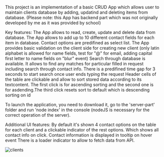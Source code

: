 This project is an implementation of a basic CRUD App which allows user to maintain clients database by adding, updatind and deleting items from database. (Please note: this App has backend part which was not originally developed by me as it was provided by school)

Key features:
The App allows to read, create, update and delete data from database.
The App allows to add up to 10 different contact fields for each item in database. Contact options are predifined as select list.
The App provides basic validation on the client side for creating new client (only latin alphabet is allowed for name fields, test for "@" for email, adding capital first letter to name fields on "blur" event)
Search through database is available. It allows to find any matches for particular filled in request including search through contact info. There is a predifined time gap for 3 seconds to start search once user ends typing the request
Header cells of the table are clickable and allow to sort stored data according to its textcontent. The first click is for ascending sorting and the second one is for asdending.The third click resets sort to default which is descending sorting on id

To launch the application, you need to download it, go to the 'server-part' folder and run 'node index' in the console (nodeJS is necessary for the correct operation of the server).

Additional UI features:
By default it's shown 4 contact options on the table for each client and a clickable indicator of the rest options. Which shows all contact info on click.
Contact information is displayed in tooltip on hover event
There is a loader indicator to allow to fetch data from API.

![clients](https://github.com/Alena-Nechaeva/Final-Project-CRM-Clients/assets/100653761/6320aa40-a604-4774-b2f5-8d6aed1268af)
